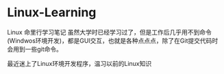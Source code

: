 # Linux-Learning
Linux 命里行学习笔记 虽然大学时已经学习过了，但是工作后几乎用不到命令(Windwos环境开发)，都是GUI交互，也就是各种点点点，除了在Git提交代码时会用到一些git命令。

最近迷上了Linux环境开发程序，温习以前的Linux知识
